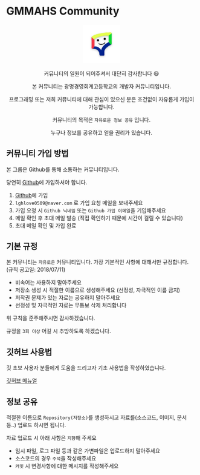 # GMMAHS Community

<div align="center">

  <img src="./image/profile.jpg" width="20%">

커뮤니티의 일원이 되어주셔서 대단히 감사합니다 😃

본 커뮤니티는 광명경영회계고등학교의 개발자 커뮤니티입니다.

프로그래밍 또는 저희 커뮤니티에 대해 관심이 있으신 분은 조건없이 자유롭게 가입이 가능합니다.

커뮤니티의 목적은 `자유로운 정보 공유` 입니다.

누구나 정보를 공유하고 얻을 권리가 있습니다.
</div>

## 커뮤니티 가입 방법
본 그룹은 Github를 통해 소통하는 커뮤니티입니다.

당연히 [Github](https://github.com)에 가입하셔야 합니다.

1. [Github](https://github.com)에 가입
2. `lghlove0509@naver.com` 로 가입 요청 메일을 보내주세요
3. 가입 요청 시 `Github 닉네임` 또는 `Github 가입 이메일`을 기입해주세요
4. 메일 확인 후 초대 메일 발송 (직접 확인하기 때문에 시간이 걸릴 수 있습니다)
5. 초대 메일 확인 및 가입 완료

## 기본 규정
본 커뮤니티는 `자유로운` 커뮤니티입니다.
가장 기본적인 사항에 대해서만 규정합니다.
(규칙 공고일: 2018/07/11)

- 비속어는 사용하지 말아주세요
- 저장소 생성 시 적절한 이름으로 생성해주세요 (선정성, 자극적인 이름 금지)
- 저작권 문제가 있는 자료는 공유하지 말아주세요
- 선정성 및 자극적인 자료는 무통보 삭제 처리합니다

위 규칙을 준주해주시면 감사하겠습니다.

규정을 `3회 이상` 어길 시 추방하도록 하겠습니다.

## 깃허브 사용법
깃 초보 사용자 분들에게 도움을 드리고자 기초 사용법을 작성하였습니다.

[깃허브 메뉴얼](#)

## 정보 공유
적절한 이름으로 `Repository(저장소)`를 생성하시고 자료를(소스코드, 이미지, 문서 등..) 업로드 하시면 됩니다.

자료 업로드 시 아래 사항은 `지향`해 주세요
- 임시 파일, 로그 파일 등과 같은 가변파일은 업로드하지 말아주세요
- 소스코드의 경우 `주석`을 작성해주세요
- `커밋` 시 변경사항에 대한 메시지를 작성해주세요